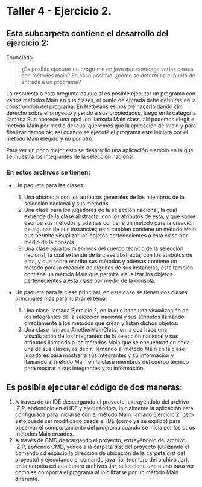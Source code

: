 # Taller 4 - Ejercicio 2.
## Esta subcarpeta contiene el desarrollo del ejercicio 2:
Enunciado
> ¿Es posible ejecutar un programa en java que contenga varias clases con métodos main? En caso positivo, ¿cómo se determina el punto de entrada a un programa?

La respuesta a esta pregunta es que sí es posible ejecutar un programa con varios métodos Main en sus clases, el punto de entrada debe definirse en la construcción del programa; En Netbeans es posible hacerlo dando clic derecho sobre el proyecto y yendo a sus propiedades, luego en la categoria llamada Run aparece una opci+on llamada Main class, allí podemos elegir el método Main por medio del cual queremos que la aplicación de inicio y para finalizar damos ok; así cuando se ejecuté el programa este iniciará por el método Main elegido y no por otro.

Para ver un poco mejor esto se desarrollo una aplicación ejemplo en la que se muestra los integrantes de la selección nacional:

### En estos archivos se tienen:

* Un paquete para las clases:
  1. Una abstracta con los atributos generales de los miembros de la selección nacional y sus métodos.
  2. Una clase para los jugadores de la selección nacional, la cual extiende de la clase abstracta, con los atributos de esta, y que sobre escribe sus métodos y ademas contiene un método para la creación de algunas de sus instancias; esta también contiene un método Main que permite visualizar los objetos pertenecientes a esta clase por medio de la consola.
  3. Una clase para los miembros del cuerpo técnico de la selección nacional, la cual extiende de la clase abstracta, con los atributos de esta, y que sobre escribe sus métodos y ademas contiene un método para la creación de algunas de sus instancias; esta también contiene un método Main que permite visualizar los objetos pertenecientes a esta clase por medio de la consola.

* Un paquete para la clase principal, en este caso se tienen dos clases principales más para ilustrar el tema:
  1. Una clase llamada Ejercicio 2, en la que hace una visualización de los integrantes de la selección nacional y sus atributos llamando directamente a los metodos que crean y listan dichos objetos.
  2. Una clase llamada AnotherMainClass, en la que hace una visualización de los integrantes de la selección nacional y sus atributos llamando a los métodos Main que se encuentran en cada una de sus clases, es decir, llamando al método Main en la clase jugadores para mostrar a sus integrantes y su información y llamando al método Main en la clase miembros del cuerpo técnico para mostrar a sus integrantes y su información.

## Es posible ejecutar el código de dos maneras:
1. A traves de un IDE descargando el proyecto, extrayéndolo del archivo .ZIP, abriéndolo en el IDE y ejecutándolo, inicialmente la aplicación está configurada para iniciarse con el método Main llamado Ejercicio 2, pero esto puede ser modificado desde el IDE (como ya se explicó) para observar el comportamiento del programa cuando se inicia por los otros métodos Main creados.
2. A través de CMD descargando el proyecto, extrayéndolo del archivo .ZIP, abriendo CMD, yendo a la carpeta dist del proyecto (utilizando el comando cd espacio la dirección de ubicación de la carpeta dist del proyecto) y ejecutando el comando java -jar (nombre del archivo .jar), en la carpeta existen cuatro archivos .jar, seleccione uno a uno para ver como se comporta el programa al inicilizarse por un método Main diferente.
